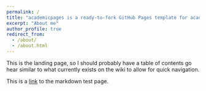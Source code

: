 ```yaml
---
permalink: /
title: "academicpages is a ready-to-fork GitHub Pages template for academic personal websites"
excerpt: "About me"
author_profile: true
redirect_from:
  - /about/
  - /about.html
---
```


This is the landing page, so I should probably have a table of contents go hear similar to what currently exists on the wiki to allow for quick navigation.

This is a [link](markdown) to the markdown test page.
